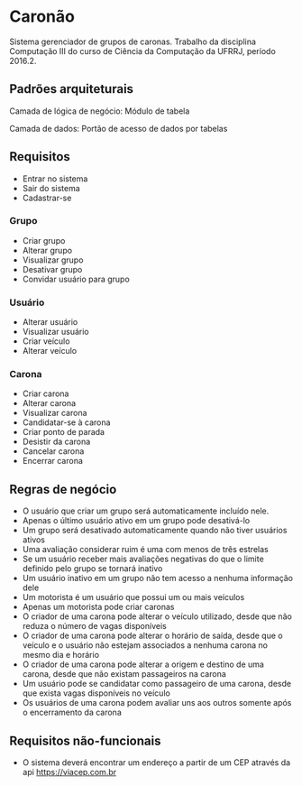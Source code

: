 # Caronão

Sistema gerenciador de grupos de caronas. Trabalho da disciplina Computação III do curso de Ciência da Computação da UFRRJ, período 2016.2.

## Padrões arquiteturais
Camada de lógica de negócio: Módulo de tabela

Camada de dados: Portão de acesso de dados por tabelas

## Requisitos
- Entrar no sistema
- Sair do sistema
- Cadastrar-se

### Grupo
- Criar grupo
- Alterar grupo
- Visualizar grupo
- Desativar grupo
- Convidar usuário para grupo

### Usuário
- Alterar usuário
- Visualizar usuário
- Criar veículo
- Alterar veículo

### Carona
- Criar carona
- Alterar carona
- Visualizar carona
- Candidatar-se à carona
- Criar ponto de parada
- Desistir da carona
- Cancelar carona
- Encerrar carona

## Regras de negócio
- O usuário que criar um grupo será automaticamente incluído nele.
- Apenas o último usuário ativo em um grupo pode desativá-lo
- Um grupo será desativado automaticamente quando não tiver usuários ativos
- Uma avaliação considerar ruim é uma com menos de três estrelas
- Se um usuário receber mais avaliações negativas do que o limite definido pelo grupo se tornará inativo
- Um usuário inativo em um grupo não tem acesso a nenhuma informação dele
- Um motorista é um usuário que possui um ou mais veículos
- Apenas um motorista pode criar caronas
- O criador de uma carona pode alterar o veículo utilizado, desde que não reduza o número de vagas disponíveis
- O criador de uma carona pode alterar o horário de saída, desde que o veículo e o usuário não estejam associados a nenhuma carona no mesmo dia e horário
- O criador de uma carona pode alterar a origem e destino de uma carona, desde que não existam passageiros na carona
- Um usuário pode se candidatar como passageiro de uma carona, desde que exista vagas disponíveis no veículo
- Os usuários de uma carona podem avaliar uns aos outros somente após o encerramento da carona

## Requisitos não-funcionais
- O sistema deverá encontrar um endereço a partir de um CEP através da api https://viacep.com.br
